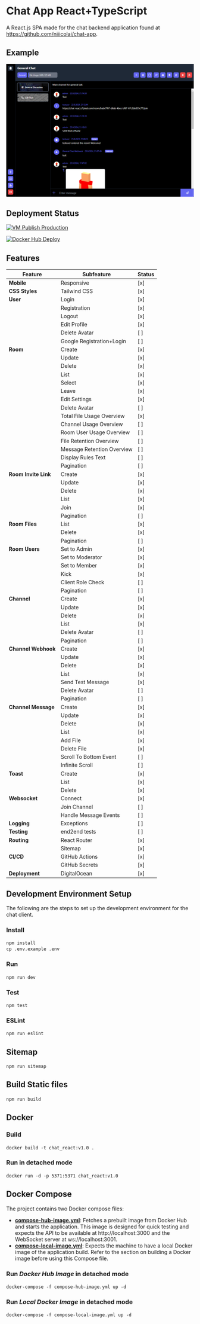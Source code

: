 # Chat App React+TypeScript
A React.js SPA made for the chat backend application found at https://github.com/niiicolai/chat-app.

## Example
![example](example.png)

## Deployment Status
[![VM Publish Production](https://github.com/niiicolai/chat-app-react/actions/workflows/deploy_vm.yml/badge.svg)](https://github.com/niiicolai/chat-app-react/actions/workflows/deploy_vm.yml)

[![Docker Hub Deploy](https://github.com/niiicolai/chat-app-react/actions/workflows/deploy_docker_hub.yml/badge.svg)](https://github.com/niiicolai/chat-app-react/actions/workflows/deploy_docker_hub.yml)

## Features
| Feature                | Subfeature                   | Status  |
|------------------------|------------------------------|---------|
| **Mobile**              | Responsive                   | [x]     |
| **CSS Styles**          | Tailwind CSS                 | [x]     |
| **User**                | Login                        | [x]     |
|                        | Registration                 | [x]     |
|                        | Logout                       | [x]     |
|                        | Edit Profile                 | [x]     |
|                        | Delete Avatar                | [ ]     |
|                        | Google Registration+Login    | [ ]     |
| **Room**                | Create                       | [x]     |
|                        | Update                       | [x]     |
|                        | Delete                       | [x]     |
|                        | List                         | [x]     |
|                        | Select                       | [x]     |
|                        | Leave                        | [x]     |
|                        | Edit Settings                | [x]     |
|                        | Delete Avatar                | [ ]     |
|                        | Total File Usage Overview    | [x]     |
|                        | Channel Usage Overview       | [ ]     |
|                        | Room User Usage Overview     | [ ]     |
|                        | File Retention Overview      | [ ]     |
|                        | Message Retention Overview   | [ ]     |
|                        | Display Rules Text           | [ ]     |
|                        | Pagination                   | [ ]     |
| **Room Invite Link**    | Create                       | [x]     |
|                        | Update                       | [x]     |
|                        | Delete                       | [x]     |
|                        | List                         | [x]     |
|                        | Join                         | [x]     |
|                        | Pagination                   | [ ]     |
| **Room Files**          | List                         | [x]     |
|                        | Delete                       | [x]     |
|                        | Pagination                   | [ ]     |
| **Room Users**          | Set to Admin                 | [x]     |
|                        | Set to Moderator             | [x]     |
|                        | Set to Member                | [x]     |
|                        | Kick                         | [x]     |
|                        | Client Role Check            | [ ]     |
|                        | Pagination                   | [ ]     |
| **Channel**             | Create                       | [x]     |
|                        | Update                       | [x]     |
|                        | Delete                       | [x]     |
|                        | List                         | [x]     |
|                        | Delete Avatar                | [ ]     |
|                        | Pagination                   | [ ]     |
| **Channel Webhook**     | Create                       | [x]     |
|                        | Update                       | [x]     |
|                        | Delete                       | [x]     |
|                        | List                         | [x]     |
|                        | Send Test Message            | [x]     |
|                        | Delete Avatar                | [ ]     |
|                        | Pagination                   | [ ]     |
| **Channel Message**     | Create                       | [x]     |
|                        | Update                       | [x]     |
|                        | Delete                       | [x]     |
|                        | List                         | [x]     |
|                        | Add File                     | [x]     |
|                        | Delete File                  | [x]     |
|                        | Scroll To Bottom Event       | [ ]     |
|                        | Infinite Scroll              | [ ]     |
| **Toast**               | Create                       | [x]     |
|                        | List                         | [x]     |
|                        | Delete                       | [x]     |
| **Websocket**           | Connect                      | [x]     |
|                        | Join Channel                 | [ ]     |
|                        | Handle Message Events        | [ ]     |
| **Logging**             | Exceptions                   | [ ]     |
| **Testing**             | end2end tests                | [ ]     |
| **Routing**             | React Router                 | [x]     |
|                        | Sitemap                      | [x]     |
| **CI/CD**               | GitHub Actions               | [x]     |
|                        | GitHub Secrets               | [x]     |
| **Deployment**          | DigitalOcean                 | [x]     |


## Development Environment Setup
The following are the steps to set up the development environment for the chat client.

### Install
```
npm install
cp .env.example .env
```

### Run
```
npm run dev
```

### Test 
```
npm test
```

### ESLint
```
npm run eslint
```

## Sitemap
```
npm run sitemap
```

## Build Static files
```
npm run build
```

## Docker

### Build
```
docker build -t chat_react:v1.0 .
```

### Run in detached mode
```
docker run -d -p 5371:5371 chat_react:v1.0 
```

## Docker Compose
The project contains two Docker compose files:
- **[compose-hub-image.yml](https://github.com/niiicolai/chat-app-react/blob/main/compose-hub-image.yml)**: Fetches a prebuilt image from Docker Hub and starts the application. This image is designed for quick testing and expects the API to be available at http://localhost:3000 and the WebSocket server at ws://localhost:3001.
- **[compose-local-image.yml](https://github.com/niiicolai/chat-app-react/blob/main/compose-local-image.yml)**: Expects the machine to have a local Docker image of the application build. Refer to the section on building a Docker image before using this Compose file.

### Run *Docker Hub Image* in detached mode
```
docker-compose -f compose-hub-image.yml up -d
```

### Run *Local Docker Image* in detached mode
```
docker-compose -f compose-local-image.yml up -d
```
